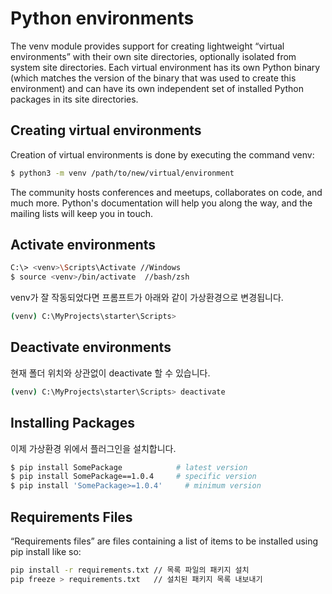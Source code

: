 # Python environments 

The venv module provides support for creating lightweight “virtual environments” with their own site directories, optionally isolated from system site directories. Each virtual environment has its own Python binary (which matches the version of the binary that was used to create this environment) and can have its own independent set of installed Python packages in its site directories.

## Creating virtual environments

Creation of virtual environments is done by executing the command venv:

```bash
$ python3 -m venv /path/to/new/virtual/environment
```

The community hosts conferences and meetups, collaborates on code, and much more. Python's documentation will help you along the way, and the mailing lists will keep you in touch.

## Activate environments 

```bash
C:\> <venv>\Scripts\Activate //Windows
$ source <venv>/bin/activate  //bash/zsh
```

venv가 잘 작동되었다면 프롬프트가 아래와 같이 가상환경으로 변경됩니다.
```bash
(venv) C:\MyProjects\starter\Scripts>
```

## Deactivate environments 

현재 폴더 위치와 상관없이 deactivate 할 수 있습니다. 
```bash
(venv) C:\MyProjects\starter\Scripts> deactivate
```

## Installing Packages

이제 가상환경 위에서 플러그인을 설치합니다. 
```bash
$ pip install SomePackage            # latest version
$ pip install SomePackage==1.0.4     # specific version
$ pip install 'SomePackage>=1.0.4'     # minimum version
```

## Requirements Files 

“Requirements files” are files containing a list of items to be installed using pip install like so:
```bash
pip install -r requirements.txt // 목록 파일의 패키지 설치
pip freeze > requirements.txt   // 설치된 패키지 목록 내보내기
```